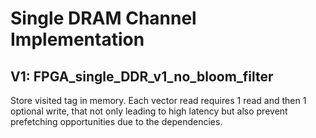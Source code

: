 # Single DRAM Channel Implementation

## V1: FPGA_single_DDR_v1_no_bloom_filter

Store visited tag in memory. Each vector read requires 1 read and then 1 optional write, that not only leading to high latency but also prevent prefetching opportunities due to the dependencies. 